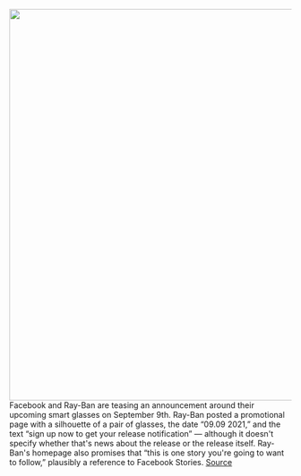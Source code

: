 <img src='https://cdn.vox-cdn.com/thumbor/hfj6-mDDDKRM17oT8QUr_ZKRJdU=/0x0:1676x1104/1200x800/filters:focal(711x255:979x523)/cdn.vox-cdn.com/uploads/chorus_image/image/69826335/Screen_Shot_2021_09_07_at_1.22.11_PM.0.png' width='700px' /><br/>
Facebook and Ray-Ban are teasing an announcement around their upcoming smart glasses on September 9th. Ray-Ban posted a promotional page with a silhouette of a pair of glasses, the date “09.09 2021,” and the text “sign up now to get your release notification” — although it doesn't specify whether that's news about the release or the release itself. Ray-Ban's homepage also promises that “this is one story you're going to want to follow,” plausibly a reference to Facebook Stories.
<a href='https://www.theverge.com/2021/9/7/22661109/facebook-ray-ban-luxottica-smart-glasses-teaser'> Source <a/>